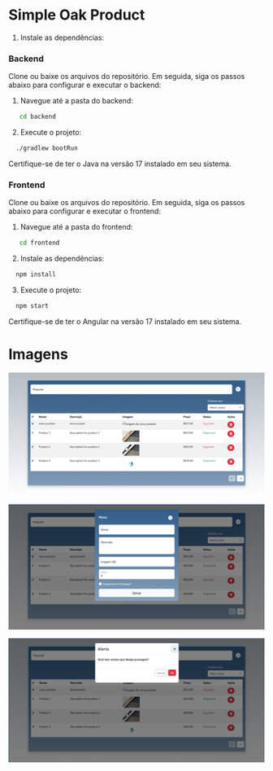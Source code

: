 # Simple Oak Product

1. Instale as dependências:

### Backend

Clone ou baixe os arquivos do repositório. Em seguida, siga os passos abaixo para configurar e executar o backend:

1. Navegue até a pasta do backend:

```bash
   cd backend
```

2. Execute o projeto:

```bash
  ./gradlew bootRun
```

Certifique-se de ter o Java na versão 17 instalado em seu sistema.

### Frontend 

Clone ou baixe os arquivos do repositório. Em seguida, siga os passos abaixo para configurar e executar o frontend:

1. Navegue até a pasta do frontend:

```bash
   cd frontend
```

2. Instale as dependências:
   
```bash
  npm install
```

3. Execute o projeto:

```bash
  npm start
```

Certifique-se de ter o Angular na versão 17 instalado em seu sistema.

# Imagens

![Imagem 1](/docs/1.png)

![Image 2](/docs/2.png)

![Imagem 3](/docs/3.png)

